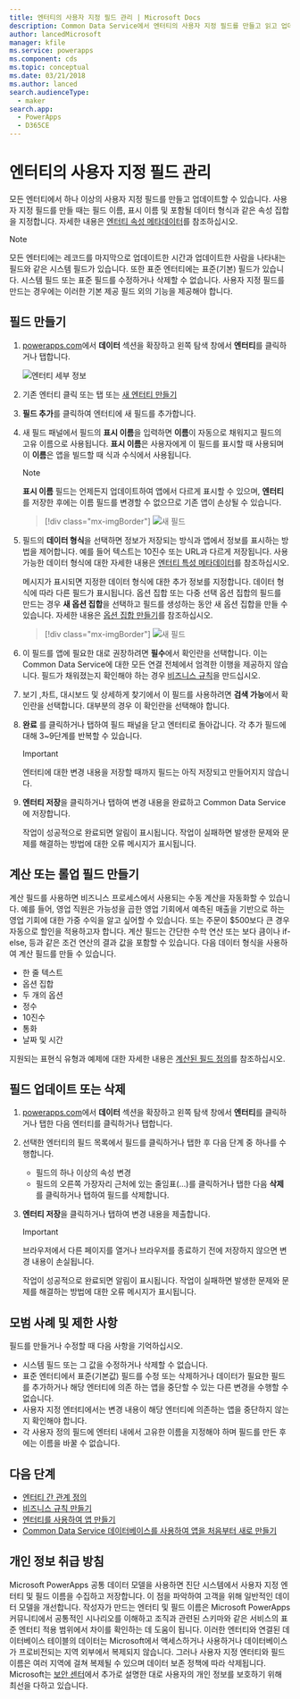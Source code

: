 ```yaml
---
title: 엔터티의 사용자 지정 필드 관리 | Microsoft Docs
description: Common Data Service에서 엔터티의 사용자 지정 필드를 만들고 읽고 업데이트하고 삭제하는 방법에 대한 연습입니다.
author: lancedMicrosoft
manager: kfile
ms.service: powerapps
ms.component: cds
ms.topic: conceptual
ms.date: 03/21/2018
ms.author: lanced
search.audienceType:
  - maker
search.app:
  - PowerApps
  - D365CE
---
```


# <a name="manage-custom-fields-in-an-entity"></a>엔터티의 사용자 지정 필드 관리
모든 엔터티에서 하나 이상의 사용자 지정 필드를 만들고 업데이트할 수 있습니다. 사용자 지정 필드를 만들 때는 필드 이름, 표시 이름 및 포함될 데이터 형식과 같은 속성 집합을 지정합니다. 자세한 내용은 [엔터티 속성 메타데이터](../../developer/common-data-service/entity-attribute-metadata.md)를 참조하십시오.

> [!NOTE]
> 모든 엔터티에는 레코드를 마지막으로 업데이트한 시간과 업데이트한 사람을 나타내는 필드와 같은 시스템 필드가 있습니다. 또한 표준 엔터티에는 표준(기본) 필드가 있습니다. 시스템 필드 또는 표준 필드를 수정하거나 삭제할 수 없습니다. 사용자 지정 필드를 만드는 경우에는 이러한 기본 제공 필드 외의 기능을 제공해야 합니다.

## <a name="create-a-field"></a>필드 만들기
1. [powerapps.com](https://web.powerapps.com/?utm_source=padocs&utm_medium=linkinadoc&utm_campaign=referralsfromdoc)에서 **데이터** 섹션을 확장하고 왼쪽 탐색 창에서 **엔터티**를 클릭하거나 탭합니다.

    ![엔터티 세부 정보](./media/data-platform-cds-create-entity/entitylist.png "엔터티 목록")

2. 기존 엔터티 클릭 또는 탭 또는 [새 엔터티 만들기](data-platform-create-entity.md)

3. **필드 추가**를 클릭하여 엔터티에 새 필드를 추가합니다.

4. 새 필드 패널에서 필드의 **표시 이름**을 입력하면 **이름**이 자동으로 채워지고 필드의 고유 이름으로 사용됩니다. **표시 이름**은 사용자에게 이 필드를 표시할 때 사용되며 이 **이름**은 앱을 빌드할 때 식과 수식에서 사용됩니다.

    > [!NOTE]
    > **표시 이름** 필드는 언제든지 업데이트하여 앱에서 다르게 표시할 수 있으며, **엔터티** 를 저장한 후에는 이름 필드를 변경할 수 없으므로 기존 앱이 손상될 수 있습니다.

    > [!div class="mx-imgBorder"] 
    > ![새 필드](./media/data-platform-cds-create-entity/newfieldpanel.png "새 필드 패널")

5. 필드의 **데이터 형식**을 선택하면 정보가 저장되는 방식과 앱에서 정보를 표시하는 방법을 제어합니다. 예를 들어 텍스트는 10진수 또는 URL과 다르게 저장됩니다. 사용 가능한 데이터 형식에 대한 자세한 내용은 [엔터티 특성 메타데이터](../../developer/common-data-service/entity-attribute-metadata.md)를 참조하십시오.

    메시지가 표시되면 지정한 데이터 형식에 대한 추가 정보를 지정합니다. 데이터 형식에 따라 다른 필드가 표시됩니다. 옵션 집합 또는 다중 선택 옵션 집합의 필드를 만드는 경우 **새 옵션 집합**을 선택하고 필드를 생성하는 동안 새 옵션 집합을 만들 수 있습니다. 자세한 내용은 [옵션 집합 만들기](custom-picklists.md)를 참조하십시오.

    > [!div class="mx-imgBorder"] 
    > ![새 필드](./media/data-platform-cds-create-entity/newfieldpanel-2.png "새 필드 패널")


7. 이 필드를 앱에 필요한 대로 권장하려면 **필수**에서 확인란을 선택합니다. 이는 Common Data Service에 대한 모든 연결 전체에서 엄격한 이행을 제공하지 않습니다. 필드가 채워졌는지 확인해야 하는 경우 [비즈니스 규칙](data-platform-create-business-rule.md)을 만드십시오.

8. 보기 ,차트, 대시보드 및 상세하게 찾기에서 이 필드를 사용하려면 **검색 가능**에서 확인란을 선택합니다. 대부분의 경우 이 확인란을 선택해야 합니다.

9. **완료** 를 클릭하거나 탭하여 필드 패널을 닫고 엔터티로 돌아갑니다. 각 추가 필드에 대해 3~9단계를 반복할 수 있습니다.
   
    > [!IMPORTANT]
    > 엔터티에 대한 변경 내용을 저장할 때까지 필드는 아직 저장되고 만들어지지 않습니다.

10. **엔터티 저장**을 클릭하거나 탭하여 변경 내용을 완료하고 Common Data Service에 저장합니다.

    작업이 성공적으로 완료되면 알림이 표시됩니다. 작업이 실패하면 발생한 문제와 문제를 해결하는 방법에 대한 오류 메시지가 표시됩니다.

## <a name="create-a-calculated-or-roll-up-field"></a>계산 또는 롤업 필드 만들기
계산 필드를 사용하면 비즈니스 프로세스에서 사용되는 수동 계산을 자동화할 수 있습니다. 예를 들어, 영업 직원은 가능성을 곱한 영업 기회에서 예측된 매출을 기반으로 하는 영업 기회에 대한 가중 수익을 알고 싶어할 수 있습니다. 또는 주문이 $500보다 큰 경우 자동으로 할인을 적용하고자 합니다. 계산 필드는 간단한 수학 연산 또는 보다 큼이나 if-else, 등과 같은 조건 연산의 결과 값을 포함할 수 있습니다. 다음 데이터 형식을 사용하여 계산 필드를 만들 수 있습니다.

* 한 줄 텍스트
* 옵션 집합
* 두 개의 옵션
* 정수
* 10진수
* 통화
* 날짜 및 시간

지원되는 표현식 유형과 예제에 대한 자세한 내용은 [계산된 필드 정의](/dynamics365/customer-engagement/customize/define-calculated-fields)를 참조하십시오.

## <a name="update-or-delete-a-field"></a>필드 업데이트 또는 삭제
1. [powerapps.com](https://web.powerapps.com/?utm_source=padocs&utm_medium=linkinadoc&utm_campaign=referralsfromdoc)에서 **데이터** 섹션을 확장하고 왼쪽 탐색 창에서 **엔터티**를 클릭하거나 탭한 다음 엔터티를 클릭하거나 탭합니다.
2. 선택한 엔터티의 필드 목록에서 필드를 클릭하거나 탭한 후 다음 단계 중 하나를 수행합니다.
   
   * 필드의 하나 이상의 속성 변경
   * 필드의 오른쪽 가장자리 근처에 있는 줄임표(...)를 클릭하거나 탭한 다음 **삭제**를 클릭하거나 탭하여 필드를 삭제합니다.

3. **엔터티 저장**을 클릭하거나 탭하여 변경 내용을 제출합니다.
   
    > [!IMPORTANT]
    > 브라우저에서 다른 페이지를 열거나 브라우저를 종료하기 전에 저장하지 않으면 변경 내용이 손실됩니다.

    작업이 성공적으로 완료되면 알림이 표시됩니다. 작업이 실패하면 발생한 문제와 문제를 해결하는 방법에 대한 오류 메시지가 표시됩니다.

## <a name="best-practices-and-restrictions"></a>모범 사례 및 제한 사항
필드를 만들거나 수정할 때 다음 사항을 기억하십시오.

* 시스템 필드 또는 그 값을 수정하거나 삭제할 수 없습니다.
* 표준 엔터티에서 표준(기본값) 필드를 수정 또는 삭제하거나 데이터가 필요한 필드를 추가하거나 해당 엔터티에 의존 하는 앱을 중단할 수 있는 다른 변경을 수행할 수 없습니다.
* 사용자 지정 엔터티에서는 변경 내용이 해당 엔터티에 의존하는 앱을 중단하지 않는지 확인해야 합니다.
* 각 사용자 정의 필드에 엔터티 내에서 고유한 이름을 지정해야 하며 필드를 만든 후에는 이름을 바꿀 수 없습니다.

## <a name="next-steps"></a>다음 단계
* [엔터티 간 관계 정의](data-platform-entity-lookup.md)
* [비즈니스 규칙 만들기](data-platform-create-business-rule.md)
* [엔터티를 사용하여 앱 만들기](../canvas-apps/data-platform-create-app.md)
* [Common Data Service 데이터베이스를 사용하여 앱을 처음부터 새로 만들기](../canvas-apps/data-platform-create-app-scratch.md)

## <a name="privacy-notice"></a>개인 정보 취급 방침
Microsoft PowerApps 공통 데이터 모델을 사용하면 진단 시스템에서 사용자 지정 엔터티 및 필드 이름을 수집하고 저장합니다.  이 점을 파악하여 고객을 위해 일반적인 데이터 모델을 개선합니다. 작성자가 만드는 엔터티 및 필드 이름은 Microsoft PowerApps 커뮤니티에서 공통적인 시나리오를 이해하고 조직과 관련된 스키마와 같은 서비스의 표준 엔터티 적용 범위에서 차이를 확인하는 데 도움이 됩니다. 이러한 엔터티와 연결된 데이터베이스 테이블의 데이터는 Microsoft에서 액세스하거나 사용하거나 데이터베이스가 프로비전되는 지역 외부에서 복제되지 않습니다. 그러나 사용자 지정 엔터티와 필드 이름은 여러 지역에 걸쳐 복제될 수 있으며 데이터 보존 정책에 따라 삭제됩니다. Microsoft는 [보안 센터](https://www.microsoft.com/trustcenter/Privacy/default.aspx)에서 추가로 설명한 대로 사용자의 개인 정보를 보호하기 위해 최선을 다하고 있습니다.

